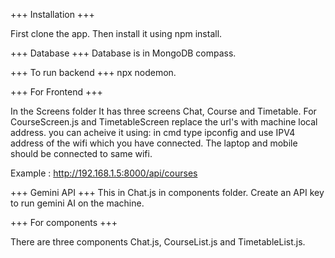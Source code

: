 +++ Installation +++

First clone the app.
Then install it using npm install.

+++ Database +++ 
 Database is in MongoDB compass.
 
+++ To run backend +++ 
npx nodemon.

+++ For Frontend +++ 

In the Screens folder
It has three screens Chat, Course and Timetable.
For CourseScreen.js and TimetableScreen replace the url's with machine local address.
you can acheive it using: in cmd type ipconfig and use IPV4 address of the wifi which you have connected. The laptop and mobile should be connected to same wifi.

Example : http://192.168.1.5:8000/api/courses

+++ Gemini API +++
This in Chat.js in components folder.
Create an API key to run gemini AI on the machine.

+++ For components +++

There are three components Chat.js, CourseList.js and TimetableList.js.


